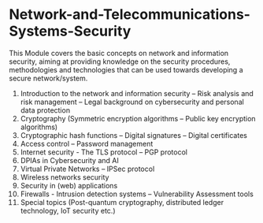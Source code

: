 # Network-and-Telecommunications-Systems-Security
This Module covers the basic concepts on network and information security, aiming at providing knowledge on the security procedures, methodologies and technologies that can be used towards developing a secure network/system. 
1) Introduction to the network and information security – Risk analysis and risk management – Legal background on cybersecurity and personal data protection
2) Cryptography (Symmetric encryption algorithms – Public key encryption algorithms)
3) Cryptographic hash functions – Digital signatures – Digital certificates
4) Access control – Password management
5) Internet security - The TLS protocol – PGP protocol
6) DPIAs in Cybersecurity and AI
8) Virtual Private Networks – IPSec protocol
9) Wireless networks security
10) Security in (web) applications  
11) Firewalls - Intrusion detection systems – Vulnerability Assessment tools
12) Special topics (Post-quantum cryptography, distributed ledger technology, IoT security etc.)

